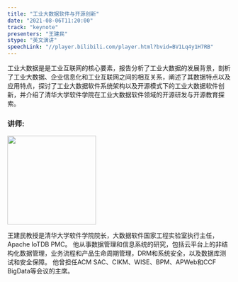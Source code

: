 ```yaml
---
title: "工业大数据软件与开源创新"
date: "2021-08-06T11:20:00"
track: "keynote"
presenters: "王建民"
stype: "英文演讲"
speechLink: "//player.bilibili.com/player.html?bvid=BV1Lq4y1H7RB"
---
```

工业大数据是是工业互联网的核心要素，报告分析了工业大数据的发展背景，剖析了工业大数据、企业信息化和工业互联网之间的相互关系，阐述了其数据特点以及应用特点，探讨了工业大数据软件系统架构以及开源模式下的工业大数据软件创新，并介绍了清华大学软件学院在工业大数据软件领域的开源研发与开源教育探索。
### 讲师:

<img src="images/speaker/Wang-Jianmin.png" width="200"/>


王建民教授是清华大学软件学院院长，大数据软件国家工程实验室执行主任，Apache IoTDB PMC。
他从事数据管理和信息系统的研究，包括云平台上的非结构化数据管理，业务流程和产品生命周期管理，DRM和系统安全，以及数据库测试和安全保障。
他曾担任ACM SAC、CIKM、WISE、BPM、APWeb和CCF BigData等会议的主席。

